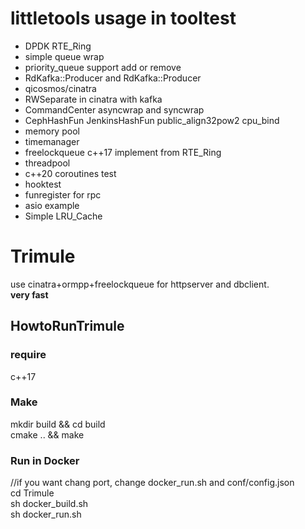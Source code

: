 littletools usage in tooltest
====
* DPDK RTE_Ring
* simple queue wrap
* priority_queue support add or remove
* RdKafka::Producer and RdKafka::Producer
* qicosmos/cinatra
* RWSeparate in cinatra with kafka
* CommandCenter asyncwrap and syncwrap
* CephHashFun JenkinsHashFun public_align32pow2 cpu_bind
* memory pool
* timemanager
* freelockqueue c++17 implement from RTE_Ring
* threadpool
* c++20 coroutines test
* hooktest
* funregister for rpc
* asio example
* Simple LRU_Cache

# Trimule
use cinatra+ormpp+freelockqueue for httpserver and dbclient.  
**very fast**

## HowtoRunTrimule
### require 
c++17
### Make
mkdir build && cd build  
cmake .. && make  
### Run in Docker
//if you want chang port, change docker_run.sh and conf/config.json  
cd Trimule  
sh docker_build.sh  
sh docker_run.sh  
